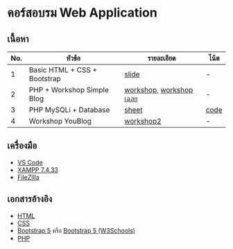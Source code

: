 # คอร์สอบรม Web Application

## เนื้อหา

| No. | หัวข้อ | รายละเอียด | โน้ต |
| ------ |------ |------ |------ |
| 1 | Basic HTML + CSS + Bootstrap | [slide](https://docs.google.com/presentation/d/1rinKfWdBZsMlSqnOvMhqJLBdIKbVpKGpnfSd16cvCuo/edit?usp=sharing) | - |
| 2 | PHP + Workshop Simple Blog | [workshop](https://github.com/docxed/webapp-train66/wiki/workshop%E2%80%90simpleblog), [workshop เฉลย](https://github.com/docxed/webapp-train66/blob/main/day1/workshop/index.php) | - |
| 3 | PHP MySQLi + Database | [sheet](https://github.com/docxed/webapp-train66/wiki/PHP-MySQLi-DATABASE) | [code](https://github.com/docxed/webapp-train66/wiki/code) |
| 4 | Workshop YouBlog | [workshop2](https://github.com/docxed/webapp-train66/wiki/workshop-YouBlog) | - |

## เครื่องมือ

- [VS Code](https://code.visualstudio.com/)
- [XAMPP 7.4.33](https://sourceforge.net/projects/xampp/files/XAMPP%20Windows/7.4.33/xampp-windows-x64-7.4.33-0-VC15-installer.exe/download)
- [FileZilla](https://t.ly/GGd8)

## เอกสารอ้างอิง

- [HTML](https://www.w3schools.com/html/default.asp)
- [CSS](https://www.w3schools.com/css/default.asp)
- [Bootstrap 5](https://www.w3schools.com/bootstrap5/index.php) หรือ  [Bootstrap 5 (W3Schools)](https://www.w3schools.com/bootstrap5/index.php)
- [PHP](https://www.w3schools.com/php/default.asp)
